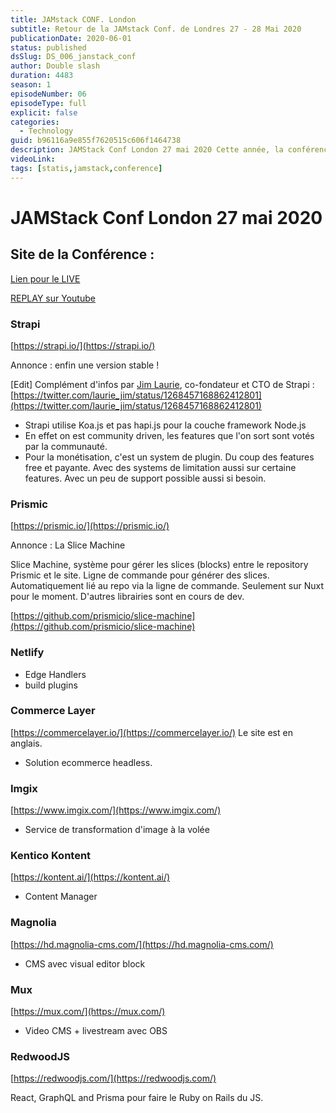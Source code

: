 ```yaml
---
title: JAMstack CONF. London
subtitle: Retour de la JAMstack Conf. de Londres 27 - 28 Mai 2020
publicationDate: 2020-06-01
status: published
dsSlug: DS_006_janstack_conf
author: Double slash
duration: 4483
season: 1
episodeNumber: 06
episodeType: full
explicit: false
categories:
  - Technology
guid: b96116a9e855f7620515c606f1464738
description: JAMStack Conf London 27 mai 2020 Cette année, la conférence JAMStack de Londres est passée complètement online du à la crise du COVID-19. Nous avons assisté à la conférence le 27 mai 2020 et nous vous faisons un petit résumé sur l’événement et les annonces des acteurs présents.
videoLink:
tags: [statis,jamstack,conference]
---
```


# JAMStack Conf London 27 mai 2020

## Site de la Conférence :

[Lien pour le LIVE](https://app.hopin.to/events/jamstack-conf-virtual/reception)

[REPLAY sur Youtube](https://www.youtube.com/playlist?list=PL58Wk5g77lF8jzqp_1cViDf-WilJsAvqT)

### Strapi

[https://strapi.io/](https://strapi.io/)

Annonce : enfin une version stable !

[Edit] Complément d'infos par [Jim Laurie](https://twitter.com/laurie_jim?s=20), co-fondateur et CTO de Strapi : [https://twitter.com/laurie_jim/status/1268457168862412801](https://twitter.com/laurie_jim/status/1268457168862412801)

- Strapi utilise Koa.js et pas hapi.js pour la couche framework Node.js
- En effet on est community driven, les features que l'on sort sont votés par la communauté.
- Pour la monétisation, c'est un system de plugin. Du coup des features free et payante. Avec des systems de limitation aussi sur certaine features.
  Avec un peu de support possible aussi si besoin.

### Prismic

[https://prismic.io/](https://prismic.io/)

Annonce : La Slice Machine

Slice Machine, système pour gérer les slices (blocks) entre le repository Prismic et le site. Ligne de commande pour générer des slices. Automatiquement lié au repo via la ligne de commande. Seulement sur Nuxt pour le moment. D'autres librairies sont en cours de dev.

[https://github.com/prismicio/slice-machine](https://github.com/prismicio/slice-machine)

### Netlify

- Edge Handlers
- build plugins

### Commerce Layer

[https://commercelayer.io/](https://commercelayer.io/)
Le site est en anglais.

- Solution ecommerce headless.

### Imgix

[https://www.imgix.com/](https://www.imgix.com/)

- Service de transformation d'image à la volée

### Kentico Kontent

[https://kontent.ai/](https://kontent.ai/)

- Content Manager

### Magnolia

[https://hd.magnolia-cms.com/](https://hd.magnolia-cms.com/)

- CMS avec visual editor block

### Mux

[https://mux.com/](https://mux.com/)

- Video CMS + livestream avec OBS

### RedwoodJS

[https://redwoodjs.com/](https://redwoodjs.com/)

React, GraphQL and Prisma pour faire le Ruby on Rails du JS.




